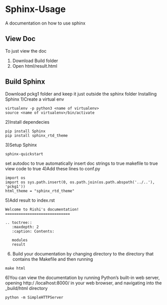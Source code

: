 # Sphinx-Usage
A documentation on how to use sphinx

## View Doc
To just view the doc 
1) Download Build folder
2) Open html/result.html

## Build Sphinx
Download pckg1 folder and keep it just outside the sphinx folder
Installing Sphinx 
1)Create a virtual env
```
virtualenv -p python3 <name of virtualenv>
source <name of virtualenv>/bin/activate
```
2)Install dependecies
```
pip install Sphinx
pip install sphinx_rtd_theme
```

3)Setup Sphinx
```
sphinx-quickstart
```
set autodoc to true
automatically insert doc strings to true
makefile to true
view code to true
4)Add these lines to conf.py
```
import os
import os sys.path.insert(0, os.path.join(os.path.abspath('../..'), 'pckg1'))
html_theme = "sphinx_rtd_theme"
```
5)Add result to index.rst
```
Welcome to Rishi's documentation!
=============================

.. toctree::
   :maxdepth: 2
   :caption: Contents:

   modules
   result
```
6) Build your documentation by changing directory to the directory that contains the Makefile and then running 
```
make html
```
6)You can view the documentation by running Python’s built-in web server, opening http:/ /localhost:8000/ in your web browser, and navigating into the _build/html directory
 ```
 python -m SimpleHTTPServer
 ```
